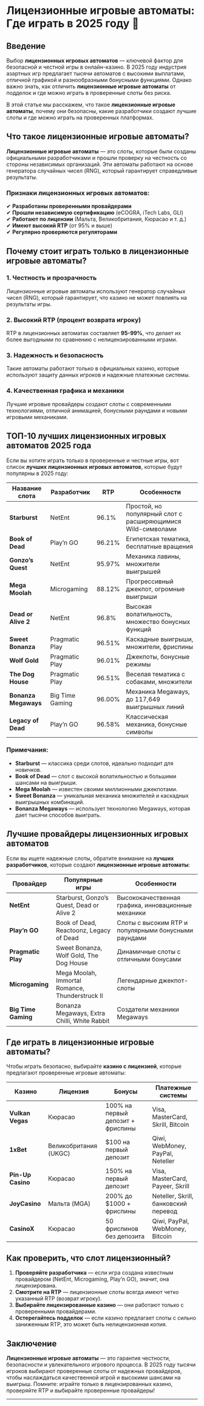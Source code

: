 # Лицензионные игровые автоматы: Где играть в 2025 году 🎰

## Введение

Выбор **лицензионных игровых автоматов** — ключевой фактор для безопасной и честной игры в онлайн-казино. В 2025 году индустрия азартных игр предлагает тысячи автоматов с высокими выплатами, отличной графикой и разнообразными бонусными функциями. Однако важно знать, как отличить **лицензионные игровые автоматы** от подделок и где можно играть в проверенные слоты без риска.

В этой статье мы расскажем, что такое **лицензионные игровые автоматы**, почему они безопасны, какие разработчики создают лучшие слоты и где можно играть на проверенных платформах.

## Что такое лицензионные игровые автоматы?

**Лицензионные игровые автоматы** — это слоты, которые были созданы официальными разработчиками и прошли проверку на честность со стороны независимых организаций. Эти автоматы работают на основе генератора случайных чисел (RNG), который гарантирует справедливые результаты.

### Признаки лицензионных игровых автоматов:
✔ **Разработаны проверенными провайдерами**  
✔ **Прошли независимую сертификацию** (eCOGRA, iTech Labs, GLI)  
✔ **Работают по лицензии** (Мальта, Великобритания, Кюрасао и т. д.)  
✔ **Имеют высокий RTP** (от 95% и выше)  
✔ **Регулярно проверяются регуляторами**  

## Почему стоит играть только в лицензионные игровые автоматы?

### 1. **Честность и прозрачность**  
Лицензионные игровые автоматы используют генератор случайных чисел (RNG), который гарантирует, что казино не может повлиять на результаты игры.

### 2. **Высокий RTP (процент возврата игроку)**  
RTP в лицензионных автоматах составляет **95-99%**, что делает их более выгодными по сравнению с нелицензированными играми.

### 3. **Надежность и безопасность**  
Такие автоматы работают только в официальных казино, которые используют защиту данных игроков и надежные платежные системы.

### 4. **Качественная графика и механики**  
Лучшие игровые провайдеры создают слоты с современными технологиями, отличной анимацией, бонусными раундами и новыми игровыми механиками.

## ТОП-10 лучших лицензионных игровых автоматов 2025 года

Если вы хотите играть только в проверенные и честные игры, вот список **лучших лицензионных игровых автоматов**, которые будут популярны в 2025 году:

| **Название слота** | **Разработчик** | **RTP** | **Особенности** |
|--------------------|--------------|---------|----------------------------------------------------|
| **Starburst**      | NetEnt       | 96.1%   | Простой, но популярный слот с расширяющимися Wild-символами |
| **Book of Dead**   | Play’n GO    | 96.21%  | Египетская тематика, бесплатные вращения |
| **Gonzo’s Quest**  | NetEnt       | 95.97%  | Механика лавины, множители выигрышей |
| **Mega Moolah**    | Microgaming  | 88.12%  | Прогрессивный джекпот, огромные выигрыши |
| **Dead or Alive 2** | NetEnt      | 96.8%   | Высокая волатильность, множество бонусных функций |
| **Sweet Bonanza**  | Pragmatic Play | 96.51% | Каскадные выигрыши, множители, фриспины |
| **Wolf Gold**      | Pragmatic Play | 96.01% | Джекпоты, бонусные режимы |
| **The Dog House**  | Pragmatic Play | 96.51% | Веселая тематика с собаками, множители |
| **Bonanza Megaways** | Big Time Gaming | 96.00% | Механика Megaways, до 117,649 выигрышных линий |
| **Legacy of Dead** | Play’n GO    | 96.58%  | Классическая механика, бонусные символы |

### Примечания:
- **Starburst** — классика среди слотов, идеально подходит для новичков.
- **Book of Dead** — слот с высокой волатильностью и большими шансами на выигрыши.
- **Mega Moolah** — известен своими миллионными джекпотами.
- **Sweet Bonanza** — уникальная механика множителей и каскадных выигрышных комбинаций.
- **Bonanza Megaways** — использует технологию Megaways, которая дает тысячи способов выиграть.

## Лучшие провайдеры лицензионных игровых автоматов

Если вы ищете надежные слоты, обратите внимание на **лучших разработчиков**, которые создают **лицензионные игровые автоматы**:

| **Провайдер**       | **Популярные игры**             | **Особенности** |
|---------------------|--------------------------------|----------------|
| **NetEnt**          | Starburst, Gonzo’s Quest, Dead or Alive 2 | Высококачественная графика, инновационные механики |
| **Play’n GO**       | Book of Dead, Reactoonz, Legacy of Dead | Слоты с высоким RTP и популярными бонусными раундами |
| **Pragmatic Play**  | Sweet Bonanza, Wolf Gold, The Dog House | Динамичные слоты с отличными бонусами |
| **Microgaming**     | Mega Moolah, Immortal Romance, Thunderstruck II | Легендарные джекпот-слоты |
| **Big Time Gaming** | Bonanza Megaways, Extra Chilli, White Rabbit | Создатели механики Megaways |

## Где играть в лицензионные игровые автоматы?

Чтобы играть безопасно, выбирайте **казино с лицензией**, которые предлагают проверенные игровые автоматы:

| **Казино**          | **Лицензия**    | **Бонусы**                          | **Платежные системы**         |
|--------------------|---------------|----------------------------------|------------------------------|
| **Vulkan Vegas**   | Кюрасао       | 100% на первый депозит + фриспины | Visa, MasterCard, Skrill, Bitcoin |
| **1xBet**         | Великобритания (UKGC) | $100 на первый депозит | Qiwi, WebMoney, PayPal, Neteller |
| **Pin-Up Casino**  | Кюрасао       | 150% на первый депозит | Visa, MasterCard, Payeer, Skrill |
| **JoyCasino**      | Мальта (MGA)  | 200% до $1000 + фриспины | Neteller, Skrill, банковский перевод |
| **CasinoX**        | Кюрасао       | 50 фриспинов без депозита | Qiwi, PayPal, WebMoney, Bitcoin |

## Как проверить, что слот лицензионный?

1. **Проверяйте разработчика** — если игра создана известным провайдером (NetEnt, Microgaming, Play’n GO), значит, она лицензирована.
2. **Смотрите на RTP** — лицензионные слоты всегда имеют четко указанный RTP (возврат игроку).
3. **Выбирайте лицензированные казино** — они работают только с проверенными провайдерами.
4. **Остерегайтесь подделок** — если казино предлагает слоты с сильно заниженным RTP, это может быть нелицензионная копия.

## Заключение

**Лицензионные игровые автоматы** — это гарантия честности, безопасности и увлекательного игрового процесса. В 2025 году тысячи игроков выбирают проверенные слоты от надежных провайдеров, чтобы наслаждаться качественной игрой и высокими шансами на выигрыш. Помните: играйте только в лицензированных казино, проверяйте RTP и выбирайте проверенные провайдеры!

---


